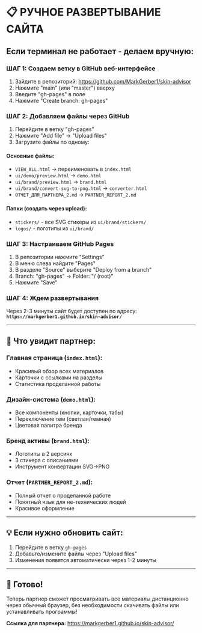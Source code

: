 # 📋 РУЧНОЕ РАЗВЕРТЫВАНИЕ САЙТА

## Если терминал не работает - делаем вручную:

### ШАГ 1: Создаем ветку в GitHub веб-интерфейсе
1. Зайдите в репозиторий: https://github.com/MarkGerber1/skin-advisor
2. Нажмите "main" (или "master") вверху
3. Введите "gh-pages" в поле
4. Нажмите "Create branch: gh-pages"

### ШАГ 2: Добавляем файлы через GitHub
1. Перейдите в ветку "gh-pages"
2. Нажмите "Add file" → "Upload files"
3. Загрузите файлы по одному:

#### Основные файлы:
- `VIEW_ALL.html` → переименовать в `index.html`
- `ui/demo/preview.html` → `demo.html`
- `ui/brand/preview.html` → `brand.html`
- `ui/brand/convert-svg-to-png.html` → `converter.html`
- `ОТЧЕТ_ДЛЯ_ПАРТНЕРА_2.md` → `PARTNER_REPORT_2.md`

#### Папки (создать через upload):
- `stickers/` - все SVG стикеры из `ui/brand/stickers/`
- `logos/` - логотипы из `ui/brand/`

### ШАГ 3: Настраиваем GitHub Pages
1. В репозитории нажмите "Settings"
2. В меню слева найдите "Pages"
3. В разделе "Source" выберите "Deploy from a branch"
4. Branch: "gh-pages" → Folder: "/ (root)"
5. Нажмите "Save"

### ШАГ 4: Ждем развертывания
Через 2-3 минуты сайт будет доступен по адресу:
**`https://markgerber1.github.io/skin-advisor/`**

---

## 🎯 Что увидит партнер:

### Главная страница (`index.html`):
- Красивый обзор всех материалов
- Карточки с ссылками на разделы
- Статистика проделанной работы

### Дизайн-система (`demo.html`):
- Все компоненты (кнопки, карточки, табы)
- Переключение тем (светлая/темная)
- Цветовая палитра бренда

### Бренд активы (`brand.html`):
- Логотипы в 2 версиях
- 3 стикера с описаниями
- Инструмент конвертации SVG→PNG

### Отчет (`PARTNER_REPORT_2.md`):
- Полный отчет о проделанной работе
- Понятный язык для не-технических людей
- Красивое оформление

---

## 💡 Если нужно обновить сайт:

1. Перейдите в ветку `gh-pages`
2. Добавьте/измените файлы через "Upload files"
3. Изменения появятся автоматически через 1-2 минуты

---

## 🚀 Готово!

Теперь партнер сможет просматривать все материалы дистанционно через обычный браузер, без необходимости скачивать файлы или устанавливать программы!

**Ссылка для партнера:**
https://markgerber1.github.io/skin-advisor/





